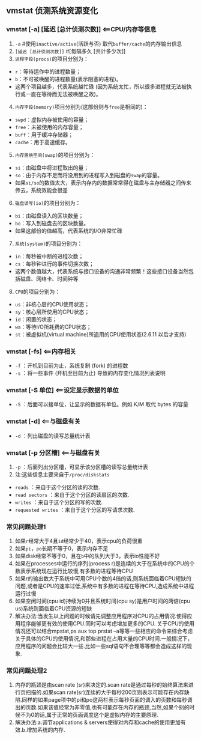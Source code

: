 ## vmstat 侦测系统资源变化
### vmstat [-a] [延迟 [总计侦测次数]] <==CPU/内存等信息
1. `-a`  #使用`inactive/active`(活跃与否) 取代`buffer/cache`的内存输出信息
2. `[延迟 [总计侦测次数]]` #[每隔多久 [共计多少次]]
3. `进程字段(procs)`的项目分别为：
- `r`：等待运作中的进程数量；
- `b`：不可被唤醒的进程数量(表示阻塞的进程)。
- 这两个项目越多，代表系统越忙碌 (因为系统太忙，所以很多进程就无法被执行或一直在等待而无法被唤醒之故)。
4. `内存字段(memory)`项目分别为(这部份则与`free`是相同的)：
- `swpd`：虚拟内存被使用的容量；
- `free`：未被使用的内存容量；
- `buff`：用于缓冲存储器；
- `cache`：用于高速缓存。
5. `内存置换空间(swap)`的项目分别为：
- `si`：由磁盘中将进程取出的量；
- `so`：由于内存不足而将没用到的进程写入到磁盘的`swap`的容量。
- 如果`si/so`的数值太大，表示内存内的数据常常得在磁盘与主存储器之间传来传去，系统效能会很差
6. `磁盘读写(io)`的项目分别为：
- `bi`：由磁盘读入的区块数量； 
- `bo`：写入到磁盘去的区块数量。
- 如果这部份的值越高，代表系统的I/O非常忙碌
7. `系统(system)`的项目分别为：
- `in`：每秒被中断的进程次数； 
- `cs`：每秒钟进行的事件切换次数；
- 这两个数值越大，代表系统与接口设备的沟通非常频繁！这些接口设备当然包括磁盘、网络卡、时间钟等
8. `CPU`的项目分别为：
- `us`：非核心层的CPU使用状态；
- `sy`：核心层所使用的CPU状态；
- `id`：闲置的状态；
- `wa`：等待I/O所耗费的CPU状态；
- `st`：被虚拟机(virtual machine)所盗用的CPU使用状态(2.6.11 以后才支持)

### vmstat [-fs] <==内存相关
- `-f` ：开机到目前为止，系统复制 (fork) 的进程数
- `-s` ：将一些事件 (开机至目前为止) 导致的内存变化情况列表说明

### vmstat [-S 单位] <==设定显示数据的单位
- `-S` ：后面可以接单位，让显示的数据有单位。例如 K/M 取代 bytes 的容量

### vmstat [-d] <==与磁盘有关
- `-d` ：列出磁盘的读写总量统计表

### vmstat [-p 分区槽] <==与磁盘有关
1. `-p` ：后面列出分区槽，可显示该分区槽的读写总量统计表
2. 注:这些信息主要来自于`/proc/diskstats`
- `reads` ：来自于这个分区的读的次数.
- `read sectors` ：来自于这个分区的读扇区的次数.
- `writes` ：来自于这个分区的写的次数.
- `requested writes` ：来自于这个分区的写请求次数.

### 常见问题处理1
1. 如果`r`经常大于4且`id`经常少于40，表示cpu的负荷很重
2. 如果`pi`，`po`长期不等于0，表示内存不足
3. 如果disk经常不等于0，且在`b`中的队列大于3，表示io性能不好
4. 如果在processes中运行的序列(process r)是连续的大于在系统中的CPU的个数表示系统现在运行比较慢,有多数的进程等待CPU
5. 如果r的输出数大于系统中可用CPU个数的4倍的话,则系统面临着CPU短缺的问题,或者是CPU的速率过低,系统中有多数的进程在等待CPU,造成系统中进程运行过慢
6. 如果空闲时间(cpu id)持续为0并且系统时间(cpu sy)是用户时间的两倍(cpu us)系统则面临着CPU资源的短缺
7. 解决办法:当发生以上问题的时候请先调整应用程序对CPU的占用情况.使得应用程序能够更有效的使用CPU.同时可以考虑增加更多的CPU. 关于CPU的使用情况还可以结合mpstat,ps aux top prstat –a等等一些相应的命令来综合考虑关于具体的CPU的使用情况,和那些进程在占用大量的CPU时间.一般情况下，应用程序的问题会比较大一些.比如一些sql语句不合理等等都会造成这样的现象.

### 常见问题处理2
1. 内存的瓶颈是由scan rate (sr)来决定的.scan rate是通过每秒的始终算法来进行页扫描的.如果scan rate(sr)连续的大于每秒200页则表示可能存在内存缺陷.同样的如果page项中的pi和po这两栏表示每秒页面的调入的页数和每秒调出的页数.如果该值经常为非零值,也有可能存在内存的瓶颈,当然,如果个别的时候不为0的话,属于正常的页面调度这个是虚拟内存的主要原理.
2. 解决办法:a.调节applications & servers使得对内存和cache的使用更加有效.b.增加系统的内存.
